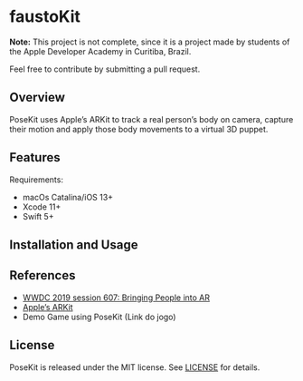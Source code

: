 # faustoKit

**Note:** This project is not complete, since it is a project made by students of the Apple Developer Academy in Curitiba, Brazil. 

Feel free to contribute by submitting a pull request.

## Overview ##
PoseKit uses Apple’s ARKit to track a real person’s body on camera, capture their motion and apply those body movements to a virtual 3D puppet. 

## Features ##

Requirements:
- macOs Catalina/iOS 13+
- Xcode 11+
- Swift 5+ 

## Installation and Usage ##

## References ##

- [WWDC 2019 session 607: Bringing People into AR](https://developer.apple.com/videos/play/wwdc2019/607)
- [Apple’s ARKit](https://developer.apple.com/documentation/arkit)
- Demo Game using PoseKit (Link do jogo)

## License ##

PoseKit is released under the MIT license. See [LICENSE](https://github.com/Alamofire/Alamofire/blob/master/LICENSE) for details.
